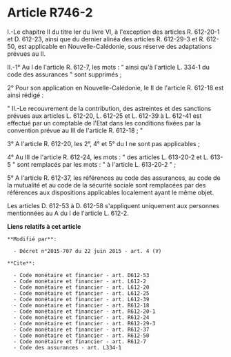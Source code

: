# Article R746-2

I.-Le chapitre II du titre Ier du livre VI, à l'exception des articles R. 612-20-1 et D. 612-23, ainsi que du dernier alinéa
des articles R. 612-29-3 et R. 612-50, est applicable en Nouvelle-Calédonie, sous réserve des adaptations prévues au II. 

II.-1° Au I de l'article R. 612-7, les mots : " ainsi qu'à l'article L. 334-1 du code des assurances " sont supprimés ; 

2° Pour son application en Nouvelle-Calédonie, le II de l'article R. 612-18 est ainsi rédigé : 

" II.-Le recouvrement de la contribution, des astreintes et des sanctions prévues aux articles L. 612-20, L. 612-25 et L.
612-39 à L. 612-41 est effectué par un comptable de l'Etat dans les conditions fixées par la convention prévue au III de
l'article R. 612-18 ; " 

3° A l'article R. 612-20, les 2°, 4° et 5° du I ne sont pas applicables ; 

4° Au III de l'article R. 612-24, les mots : " des articles L. 613-20-2 et L. 613-5 " sont remplacés par les mots : " à
l'article L. 613-20-2 " ; 

5° A l'article R. 612-37, les références au code des assurances, au code de la mutualité et au code de la sécurité sociale
sont remplacées par des références aux dispositions applicables localement ayant le même objet. 

Les articles D. 612-53 à D. 612-58 s'appliquent uniquement aux personnes mentionnées au A du I de l'article L. 612-2.

**Liens relatifs à cet article**

	**Modifié par**:

	  - Décret n°2015-707 du 22 juin 2015 - art. 4 (V)

	**Cite**:

	  - Code monétaire et financier - art. D612-53
	  - Code monétaire et financier - art. L612-2
	  - Code monétaire et financier - art. L612-20
	  - Code monétaire et financier - art. L612-25
	  - Code monétaire et financier - art. L612-39
	  - Code monétaire et financier - art. R612-18
	  - Code monétaire et financier - art. R612-20-1
	  - Code monétaire et financier - art. R612-24
	  - Code monétaire et financier - art. R612-29-3
	  - Code monétaire et financier - art. R612-37
	  - Code monétaire et financier - art. R612-50
	  - Code monétaire et financier - art. R612-7
	  - Code des assurances - art. L334-1
